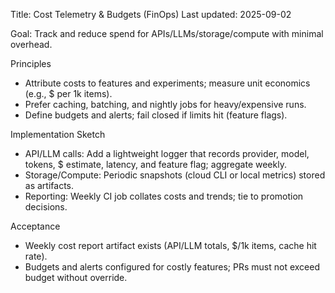 Title: Cost Telemetry & Budgets (FinOps)
Last updated: 2025-09-02

Goal: Track and reduce spend for APIs/LLMs/storage/compute with minimal overhead.

Principles
- Attribute costs to features and experiments; measure unit economics (e.g., $ per 1k items).
- Prefer caching, batching, and nightly jobs for heavy/expensive runs.
- Define budgets and alerts; fail closed if limits hit (feature flags).

Implementation Sketch
- API/LLM calls: Add a lightweight logger that records provider, model, tokens, $ estimate, latency, and feature flag; aggregate weekly.
- Storage/Compute: Periodic snapshots (cloud CLI or local metrics) stored as artifacts.
- Reporting: Weekly CI job collates costs and trends; tie to promotion decisions.

Acceptance
- Weekly cost report artifact exists (API/LLM totals, $/1k items, cache hit rate).
- Budgets and alerts configured for costly features; PRs must not exceed budget without override.

